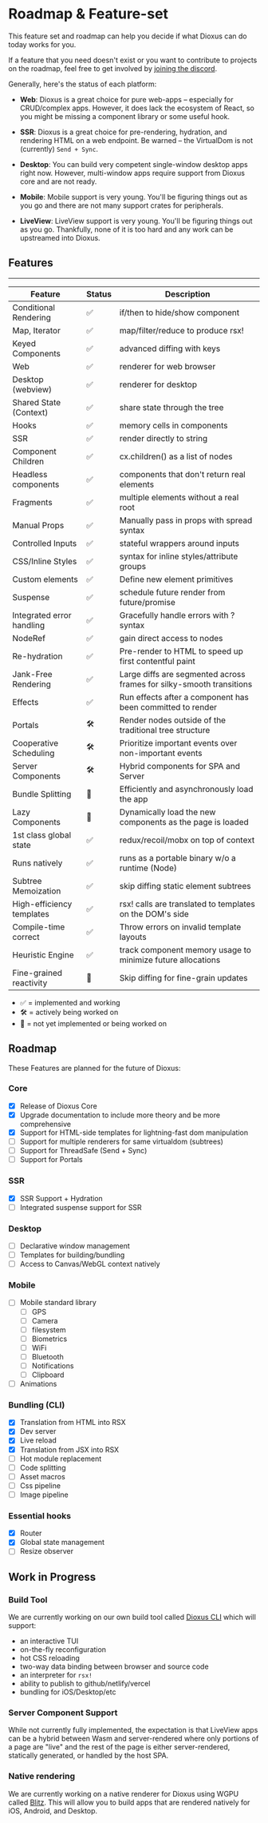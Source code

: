 # Roadmap & Feature-set

This feature set and roadmap can help you decide if what Dioxus can do today works for you.

If a feature that you need doesn't exist or you want to contribute to projects on the roadmap, feel free to get involved by [joining the discord](https://discord.gg/XgGxMSkvUM).

Generally, here's the status of each platform:

- **Web**: Dioxus is a great choice for pure web-apps – especially for CRUD/complex apps. However, it does lack the ecosystem of React, so you might be missing a component library or some useful hook.

- **SSR**: Dioxus is a great choice for pre-rendering, hydration, and rendering HTML on a web endpoint. Be warned – the VirtualDom is not (currently) `Send + Sync`.

- **Desktop**: You can build very competent single-window desktop apps right now. However, multi-window apps require support from Dioxus core and are not ready.

- **Mobile**: Mobile support is very young. You'll be figuring things out as you go and there are not many support crates for peripherals.

- **LiveView**: LiveView support is very young. You'll be figuring things out as you go. Thankfully, none of it is too hard and any work can be upstreamed into Dioxus.

## Features

---

| Feature				   | Status | Description														  |
| ------------------------- | ------ | -------------------------------------------------------------------- |
| Conditional Rendering	 | ✅	 | if/then to hide/show component									   |
| Map, Iterator			 | ✅	 | map/filter/reduce to produce rsx!									|
| Keyed Components		  | ✅	 | advanced diffing with keys										   |
| Web					   | ✅	 | renderer for web browser											 |
| Desktop (webview)		 | ✅	 | renderer for desktop												 |
| Shared State (Context)	| ✅	 | share state through the tree										 |
| Hooks					 | ✅	 | memory cells in components										   |
| SSR					   | ✅	 | render directly to string											|
| Component Children		| ✅	 | cx.children() as a list of nodes									 |
| Headless components	   | ✅	 | components that don't return real elements						   |
| Fragments				 | ✅	 | multiple elements without a real root								|
| Manual Props			  | ✅	 | Manually pass in props with spread syntax							|
| Controlled Inputs		 | ✅	 | stateful wrappers around inputs									  |
| CSS/Inline Styles		 | ✅	 | syntax for inline styles/attribute groups							|
| Custom elements		   | ✅	 | Define new element primitives										|
| Suspense				  | ✅	 | schedule future render from future/promise						   |
| Integrated error handling | ✅	 | Gracefully handle errors with ? syntax							   |
| NodeRef				   | ✅	 | gain direct access to nodes										  |
| Re-hydration			  | ✅	 | Pre-render to HTML to speed up first contentful paint				|
| Jank-Free Rendering	   | ✅	 | Large diffs are segmented across frames for silky-smooth transitions |
| Effects				   | ✅	 | Run effects after a component has been committed to render		   |
| Portals				   | 🛠	  | Render nodes outside of the traditional tree structure			   |
| Cooperative Scheduling	| 🛠	  | Prioritize important events over non-important events				|
| Server Components		 | 🛠	  | Hybrid components for SPA and Server								 |
| Bundle Splitting		  | 👀	 | Efficiently and asynchronously load the app						  |
| Lazy Components		   | 👀	 | Dynamically load the new components as the page is loaded			|
| 1st class global state	| ✅	 | redux/recoil/mobx on top of context								  |
| Runs natively			 | ✅	 | runs as a portable binary w/o a runtime (Node)					   |
| Subtree Memoization	   | ✅	 | skip diffing static element subtrees								 |
| High-efficiency templates | ✅	 | rsx! calls are translated to templates on the DOM's side			 |
| Compile-time correct	  | ✅	 | Throw errors on invalid template layouts							 |
| Heuristic Engine		  | ✅	 | track component memory usage to minimize future allocations		  |
| Fine-grained reactivity   | 👀	 | Skip diffing for fine-grain updates								  |

- ✅ = implemented and working
- 🛠 = actively being worked on
- 👀 = not yet implemented or being worked on

## Roadmap

These Features are planned for the future of Dioxus:

### Core

- [x] Release of Dioxus Core
- [x] Upgrade documentation to include more theory and be more comprehensive
- [x] Support for HTML-side templates for lightning-fast dom manipulation
- [ ] Support for multiple renderers for same virtualdom (subtrees)
- [ ] Support for ThreadSafe (Send + Sync)
- [ ] Support for Portals

### SSR

- [x] SSR Support + Hydration
- [ ] Integrated suspense support for SSR

### Desktop

- [ ] Declarative window management
- [ ] Templates for building/bundling
- [ ] Access to Canvas/WebGL context natively

### Mobile

- [ ] Mobile standard library
  - [ ] GPS
  - [ ] Camera
  - [ ] filesystem
  - [ ] Biometrics
  - [ ] WiFi
  - [ ] Bluetooth
  - [ ] Notifications
  - [ ] Clipboard
- [ ] Animations

### Bundling (CLI)

- [x] Translation from HTML into RSX
- [x] Dev server
- [x] Live reload
- [x] Translation from JSX into RSX
- [ ] Hot module replacement
- [ ] Code splitting
- [ ] Asset macros
- [ ] Css pipeline
- [ ] Image pipeline

### Essential hooks

- [x] Router
- [x] Global state management
- [ ] Resize observer

## Work in Progress

### Build Tool

We are currently working on our own build tool called [Dioxus CLI](https://github.com/DioxusLabs/dioxus/tree/master/packages/cli) which will support:

- an interactive TUI
- on-the-fly reconfiguration
- hot CSS reloading
- two-way data binding between browser and source code
- an interpreter for `rsx!`
- ability to publish to github/netlify/vercel
- bundling for iOS/Desktop/etc

### Server Component Support

While not currently fully implemented, the expectation is that LiveView apps can be a hybrid between Wasm and server-rendered where only portions of a page are "live" and the rest of the page is either server-rendered, statically generated, or handled by the host SPA.

### Native rendering

We are currently working on a native renderer for Dioxus using WGPU called [Blitz](https://github.com/DioxusLabs/blitz/). This will allow you to build apps that are rendered natively for iOS, Android, and Desktop.
